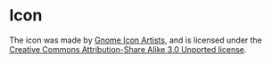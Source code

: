 # Icon

The icon was made by [Gnome Icon Artists](https://github.com/GNOME/gnome-icon-theme/blob/master/AUTHORS), and is 
licensed under the [Creative Commons Attribution-Share Alike 3.0 Unported license](https://creativecommons.org/licenses/by-sa/3.0/deed.en).